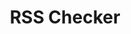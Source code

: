 ---
emoji: 🛜
title: "RSS Checker"
image: "rss-checker.png"
release: 2024
link: https://github.gerardgascon.com/RSS-Checker
description: null
short-description: A basic tool for keeping track of an RSS list.
remarkable: false
---